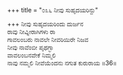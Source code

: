 +++
title = "೦೩೬ ನೀವು ಸುಹೃದಯರಿನ್ದು"

+++
ನೀವು ಸುಹೃದಯರಿಂದು ದುರ್ಜನ  
ರಾವು ನೀವ್ನೀರಾಗಿಗಳು ರಾ  
ಗಾವಲಂಬರು ನಾವಲೇ ನೀವರಿಯಿರೇ ನಿಜವ   
ನೀವು ನಾವೆಂಬೀ ಪೃಥಗ್ಭಾ  
ವಾವಲಂಬನವೇಕೆ ನಿಮ್ಮಲಿ  
ನಾವು ನಮ್ಮಲಿ ನೀವೆಯೆಂದನು ನಗುತ ಕುರುರಾಯ     ॥36॥